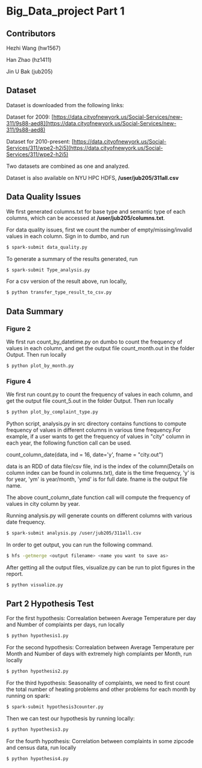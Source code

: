 # Big_Data_project Part 1

## Contributors
Hezhi Wang  (hw1567)

Han Zhao (hz1411)

Jin U Bak (jub205)

## Dataset
Dataset is downloaded from the following links:

Dataset for 2009:
[https://data.cityofnewyork.us/Social-Services/new-311/9s88-aed8](https://data.cityofnewyork.us/Social-Services/new-311/9s88-aed8)

Dataset for 2010-present: 
[https://data.cityofnewyork.us/Social-Services/311/wpe2-h2i5](https://data.cityofnewyork.us/Social-Services/311/wpe2-h2i5)

Two datasets are combined as one and analyzed. 

Dataset is also available on NYU HPC HDFS, **/user/jub205/311all.csv**

## Data Quality Issues
We first generated columns.txt for base type and semantic type of each columns, which can be accessed at **/user/jub205/columns.txt**.

For data quality issues, first we count the number of empty/missing/invalid values in each column. Sign in to dumbo, and run
```sh
$ spark-submit data_quality.py
```
To generate a summary of the results generated, run
```sh
$ spark-submit Type_analysis.py
```
For a csv version of the result above, run locally,

```sh
$ python transfer_type_result_to_csv.py
```

## Data Summary

### Figure 2
We first run count_by_datetime.py on dumbo to count the frequency of values in each column, and get the output file count_month.out in the folder Output. Then run locally
```sh
$ python plot_by_month.py
```
### Figure 4
We first run count.py to count the frequency of values in each column, and get the output file count_5.out in the folder Output. Then run locally

```sh
$ python plot_by_complaint_type.py
```

Python script, analysis.py in src directory contains functions to compute frequency of values in different columns in various time frequency.For example, if a user wants to get the frequency of values in "city" column in each year, the following function call can be used.

count_column_date(data, ind = 16, date='y', fname = "city.out")

data is an RDD of data file/csv file, ind is the index of the column(Details on column index can be found in columns.txt), date is the time frequency, 'y' is for year, 'ym' is year/month, 'ymd' is for full date. fname is the output file name.

The above count_column_date function call will compute the frequency of values in city column by year.

Running analysis.py will generate counts on different columns with various date frequency.

```sh
$ spark-submit analysis.py /user/jub205/311all.csv
```

In order to get output, you can run the following command.

```sh
$ hfs -getmerge <output filename> <name you want to save as>
```

After getting all the output files, visualize.py can be run to plot figures in the report.

```sh
$ python visualize.py
```

## Part 2 Hypothesis Test

For the first hypothesis: Correalation between Average Temperature per day and Number of complaints per days, run locally
```sh
$ python hypothesis1.py
```

For the second hypothesis: Correalation between Average Temperature per Month and Number of days with extremely high complaints per Month, run locally

```sh
$ python hypothesis2.py
```

For the third hypothesis: Seasonality of complaints, we need to first count the total number of heating problems and other problems for each month by running on spark:

```sh
$ spark-submit hypothesis3counter.py
```

Then we can test our hypothesis by running locally:

```sh
$ python hypothesis3.py
```

For the fourth hypothesis: Correlation between complaints in some zipcode and census data, run locally

```sh
$ python hypothesis4.py
```
